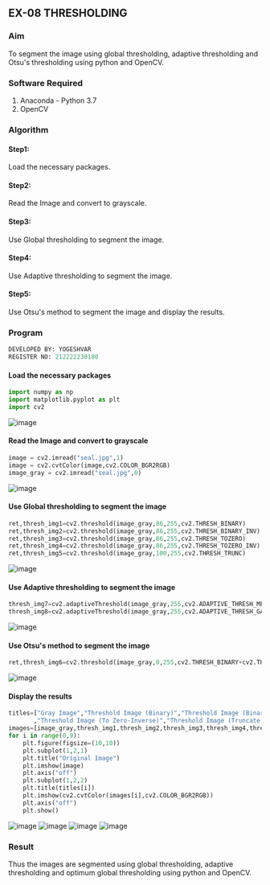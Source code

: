 ## EX-08 THRESHOLDING
### Aim
To segment the image using global thresholding, adaptive thresholding and Otsu's thresholding using python and OpenCV.


### Software Required
1. Anaconda - Python 3.7
2. OpenCV
 
### Algorithm
#### Step1:
Load the necessary packages.
#### Step2:
Read the Image and convert to grayscale.
#### Step3:
Use Global thresholding to segment the image.
#### Step4:
Use Adaptive thresholding to segment the image.
#### Step5:
Use Otsu's method to segment the image and display the results.
### Program
```python
DEVELOPED BY: YOGESHVAR
REGISTER NO: 212222230180
```
#### Load the necessary packages
```python
import numpy as np
import matplotlib.pyplot as plt
import cv2
```
![image](https://github.com/Yogeshvar005/THRESHOLDING-/assets/113497367/5a9f0712-6fcc-4b9f-b8f2-45e67ce7d8ba)

#### Read the Image and convert to grayscale
```python
image = cv2.imread("seal.jpg",1)
image = cv2.cvtColor(image,cv2.COLOR_BGR2RGB)
image_gray = cv2.imread("seal.jpg",0)
```
![image](https://github.com/Yogeshvar005/THRESHOLDING-/assets/113497367/ef092b0b-e497-4fc5-8dff-b0405ffc9e7e)

#### Use Global thresholding to segment the image
```python
ret,thresh_img1=cv2.threshold(image_gray,86,255,cv2.THRESH_BINARY)
ret,thresh_img2=cv2.threshold(image_gray,86,255,cv2.THRESH_BINARY_INV)
ret,thresh_img3=cv2.threshold(image_gray,86,255,cv2.THRESH_TOZERO)
ret,thresh_img4=cv2.threshold(image_gray,86,255,cv2.THRESH_TOZERO_INV)
ret,thresh_img5=cv2.threshold(image_gray,100,255,cv2.THRESH_TRUNC)
```
![image](https://github.com/Yogeshvar005/THRESHOLDING-/assets/113497367/c829aee8-c8c4-4fdf-ac92-38d17e2ed888)

#### Use Adaptive thresholding to segment the image
```python
thresh_img7=cv2.adaptiveThreshold(image_gray,255,cv2.ADAPTIVE_THRESH_MEAN_C,cv2.THRESH_BINARY,11,2)
thresh_img8=cv2.adaptiveThreshold(image_gray,255,cv2.ADAPTIVE_THRESH_GAUSSIAN_C,cv2.THRESH_BINARY,11,2)
```
![image](https://github.com/Yogeshvar005/THRESHOLDING-/assets/113497367/392ee54a-ceec-4aef-949d-0c053c161113)

#### Use Otsu's method to segment the image 
```python
ret,thresh_img6=cv2.threshold(image_gray,0,255,cv2.THRESH_BINARY+cv2.THRESH_OTSU)
```
![image](https://github.com/Yogeshvar005/THRESHOLDING-/assets/113497367/2ba62a3f-7d0b-4c4e-8c82-4b2e5a17af97)

#### Display the results
```python
titles=["Gray Image","Threshold Image (Binary)","Threshold Image (Binary Inverse)","Threshold Image (To Zero)"
       ,"Threshold Image (To Zero-Inverse)","Threshold Image (Truncate)","Otsu","Adaptive Threshold (Mean)","Adaptive Threshold (Gaussian)"]
images=[image_gray,thresh_img1,thresh_img2,thresh_img3,thresh_img4,thresh_img5,thresh_img6,thresh_img7,thresh_img8]
for i in range(0,9):
    plt.figure(figsize=(10,10))
    plt.subplot(1,2,1)
    plt.title("Original Image")
    plt.imshow(image)
    plt.axis("off")
    plt.subplot(1,2,2)
    plt.title(titles[i])
    plt.imshow(cv2.cvtColor(images[i],cv2.COLOR_BGR2RGB))
    plt.axis("off")
    plt.show()
```
![image](https://github.com/Yogeshvar005/THRESHOLDING-/assets/113497367/4dbbb7b6-043f-4f29-8d98-fcf964d3abdb)
![image](https://github.com/Yogeshvar005/THRESHOLDING-/assets/113497367/629d4462-00b3-4888-ba38-ecde167f29c6)
![image](https://github.com/Yogeshvar005/THRESHOLDING-/assets/113497367/8a83892e-211c-4fea-869f-751f10fbc33f)
![image](https://github.com/Yogeshvar005/THRESHOLDING-/assets/113497367/993e8bce-30c3-4028-a3cf-6cbdbacc6aff)


### Result
Thus the images are segmented using global thresholding, adaptive thresholding and optimum global thresholding using python and OpenCV.
